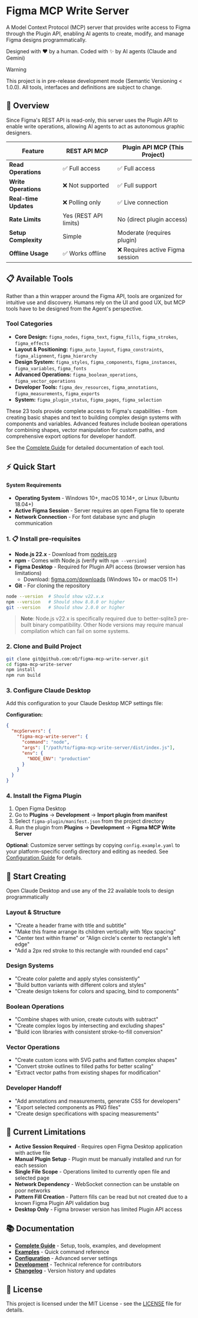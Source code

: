 # Figma MCP Write Server

A Model Context Protocol (MCP) server that provides write access to Figma through the Plugin API, enabling AI agents to create, modify, and manage Figma designs programmatically.

Designed with ❤️ by a human. Coded with ✨ by AI agents (Claude and Gemini)

> [!WARNING]
> This project is in pre-release development mode (Semantic Versioning < 1.0.0). All tools, interfaces and definitions are subject to change.

## 🚀 Overview

Since Figma's REST API is read-only, this server uses the Plugin API to enable write operations, allowing AI agents to act as autonomous graphic designers.

| Feature | REST API MCP | Plugin API MCP (This Project) |
|---------|--------------|-------------------------------|
| **Read Operations** | ✅ Full access | ✅ Full access |
| **Write Operations** | ❌ Not supported | ✅ Full support |
| **Real-time Updates** | ❌ Polling only | ✅ Live connection |
| **Rate Limits** | Yes (REST API limits) | No (direct plugin access) |
| **Setup Complexity** | Simple | Moderate (requires plugin) |
| **Offline Usage** | ✅ Works offline | ❌ Requires active Figma session |

## 📋 Available Tools

Rather than a thin wrapper around the Figma API, tools are organized for intuitive use and discovery. Humans rely on the UI and good UX, but MCP tools have to be designed from the Agent's perspective.

### Tool Categories
- **Core Design:** `figma_nodes`, `figma_text`, `figma_fills`, `figma_strokes`, `figma_effects`
- **Layout & Positioning:** `figma_auto_layout`, `figma_constraints`, `figma_alignment`, `figma_hierarchy`
- **Design System:** `figma_styles`, `figma_components`, `figma_instances`, `figma_variables`, `figma_fonts`
- **Advanced Operations:** `figma_boolean_operations`, `figma_vector_operations`
- **Developer Tools:** `figma_dev_resources`, `figma_annotations`, `figma_measurements`, `figma_exports`
- **System:** `figma_plugin_status`, `figma_pages`, `figma_selection`

These 23 tools provide complete access to Figma's capabilities - from creating basic shapes and text to building complex design systems with components and variables. Advanced features include boolean operations for combining shapes, vector manipulation for custom paths, and comprehensive export options for developer handoff.

See the [Complete Guide](docs/guide.md#tool-reference) for detailed documentation of each tool.



## ⚡ Quick Start

#### System Requirements
- **Operating System** - Windows 10+, macOS 10.14+, or Linux (Ubuntu 18.04+)
- **Active Figma Session** - Server requires an open Figma file to operate
- **Network Connection** - For font database sync and plugin communication


### 1. 📋 Install pre-requisites

- **Node.js 22.x** - Download from [nodejs.org](https://nodejs.org/)
- **npm** - Comes with Node.js (verify with `npm --version`)
- **Figma Desktop** - Required for Plugin API access (browser version has limitations)
  - Download: [figma.com/downloads](https://www.figma.com/downloads/) (Windows 10+ or macOS 11+)
- **Git** - For cloning the repository

```bash
node --version  # Should show v22.x.x
npm --version   # Should show 8.0.0 or higher
git --version   # Should show 2.0.0 or higher
```

> **Note**: Node.js v22.x is specifically required due to better-sqlite3 pre-built binary compatibility. Other Node versions may require manual compilation which can fail on some systems.


### 2. Clone and Build Project
```bash
git clone git@github.com:oO/figma-mcp-write-server.git
cd figma-mcp-write-server
npm install
npm run build
```

### 3. Configure Claude Desktop
Add this configuration to your Claude Desktop MCP settings file:

**Configuration:**
```json
{
  "mcpServers": {
    "figma-mcp-write-server": {
      "command": "node",
      "args": ["/path/to/figma-mcp-write-server/dist/index.js"],
      "env": {
        "NODE_ENV": "production"
      }
    }
  }
}
```

### 4. Install the Figma Plugin
1. Open Figma Desktop
2. Go to **Plugins** → **Development** → **Import plugin from manifest**
3. Select `figma-plugin/manifest.json` from the project directory
4. Run the plugin from **Plugins** → **Development** → **Figma MCP Write Server**

**Optional**: Customize server settings by copying `config.example.yaml` to your platform-specific config directory and editing as needed. See [Configuration Guide](docs/configuration.md) for details.

## 🎯 Start Creating
Open Claude Desktop and use any of the 22 available tools to design programmatically

### Layout & Structure
- "Create a header frame with title and subtitle"
- "Make this frame arrange its children vertically with 16px spacing"
- "Center text within frame" or "Align circle's center to rectangle's left edge"
- "Add a 2px red stroke to this rectangle with rounded end caps"

### Design Systems
- "Create color palette and apply styles consistently"
- "Build button variants with different colors and styles"
- "Create design tokens for colors and spacing, bind to components"

### Boolean Operations
- "Combine shapes with union, create cutouts with subtract"
- "Create complex logos by intersecting and excluding shapes"
- "Build icon libraries with consistent stroke-to-fill conversion"

### Vector Operations
- "Create custom icons with SVG paths and flatten complex shapes"
- "Convert stroke outlines to filled paths for better scaling"
- "Extract vector paths from existing shapes for modification"

### Developer Handoff
- "Add annotations and measurements, generate CSS for developers"
- "Export selected components as PNG files"
- "Create design specifications with spacing measurements"



## 🚧 Current Limitations

- **Active Session Required** - Requires open Figma Desktop application with active file
- **Manual Plugin Setup** - Plugin must be manually installed and run for each session
- **Single File Scope** - Operations limited to currently open file and selected page
- **Network Dependency** - WebSocket connection can be unstable on poor networks
- **Pattern Fill Creation** - Pattern fills can be read but not created due to a known Figma Plugin API validation bug
- **Desktop Only** - Figma browser version has limited Plugin API access


## 📚 Documentation

- **[Complete Guide](docs/guide.md)** - Setup, tools, examples, and development
- **[Examples](docs/examples.md)** - Quick command reference
- **[Configuration](docs/configuration.md)** - Advanced server settings
- **[Development](docs/development.md)** - Technical reference for contributors
- **[Changelog](CHANGELOG.md)** - Version history and updates

## 📄 License

This project is licensed under the MIT License - see the [LICENSE](LICENSE) file for details.
